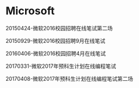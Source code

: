 # Microsoft

20150424-微软2016校园招聘在线笔试第二场

20150929-微软2016校园招聘9月在线笔试

20160406-微软2016校园招聘4月在线笔试

20170331-微软2017年预科生计划在线编程笔试

20170408-微软2017年预科生计划在线编程笔试第二场
